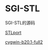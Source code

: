 # SGI-STL
SGI-STL的源码

[STLport][STLport]

[cygwin-b20.1-full2][cygwin]


[STLport]:https://github.com/Umbrella8671/SGI-STL/tree/master/STLport-5.1.5
[cygwin]:https://github.com/Umbrella8671/SGI-STL/tree/master/cygwin-b20.1-full2
